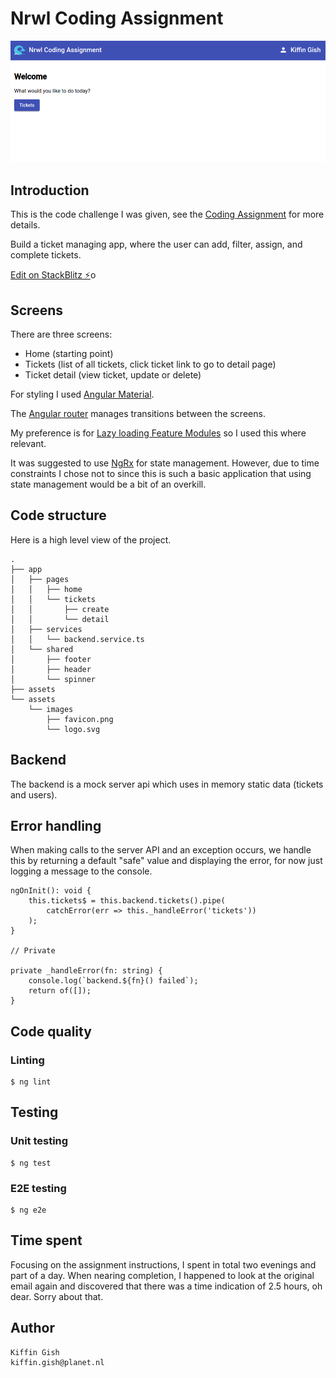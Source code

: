 # Nrwl Coding Assignment

![Screenshot of the home page](images/screenshot-homepage.png)

## Introduction

This is the code challenge I was given, see the [Coding Assignment](./src/README.md) for more details.

Build a ticket managing app, where the user can add, filter, assign, and complete tickets.

[Edit on StackBlitz ⚡️](https://stackblitz.com/edit/nrwl-coding-assignment-2018-paduqy)o

## Screens

There are three screens:

* Home (starting point)
* Tickets (list of all tickets, click ticket link to go to detail page)
* Ticket detail (view ticket, update or delete)

For styling I used [Angular Material](https://material.angular.io).

The [Angular router](https://angular.io/guide/router) manages transitions between the screens.

My preference is for [Lazy loading Feature Modules](https://angular.io/guide/lazy-loading-ngmodules) so I used this
where relevant.

It was suggested to use [NgRx](https://ngrx.io) for state management. However, due to time constraints I chose not to since this is such
a basic application that using state management would be a bit of an overkill.

## Code structure

Here is a high level view of the project.

```
.
├── app
│   ├── pages
│   │   ├── home
│   │   └── tickets
│   │       ├── create
│   │       └── detail
│   ├── services
│   │   └── backend.service.ts
│   └── shared
│       ├── footer
│       ├── header
│       └── spinner
├── assets
└── assets
    └── images
        ├── favicon.png
        └── logo.svg

```

## Backend

The backend is a mock server api which uses in memory static data (tickets and users).

## Error handling

When making calls to the server API and an exception occurs, we handle this by returning a default "safe" value and
displaying the error, for now just logging a message to the console.

```
ngOnInit(): void {
    this.tickets$ = this.backend.tickets().pipe(
        catchError(err => this._handleError('tickets'))
    );
}

// Private

private _handleError(fn: string) {
    console.log(`backend.${fn}() failed`);
    return of([]);
}
```

## Code quality

### Linting

```
$ ng lint
```

## Testing

### Unit testing

```
$ ng test
```

### E2E testing

```
$ ng e2e
```

## Time spent

Focusing on the assignment instructions, I spent in total two evenings and part of a day. When nearing completion, I 
happened to look at the original email again and discovered that there was a time indication of 2.5 hours, oh dear.
Sorry about that.

## Author

```
Kiffin Gish
kiffin.gish@planet.nl
```
